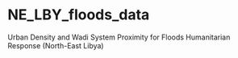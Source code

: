 # NE_LBY_floods_data
Urban Density and Wadi System Proximity for Floods Humanitarian Response (North-East Libya)
